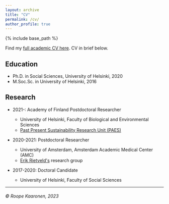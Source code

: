 ```yaml
---
layout: archive
title: "CV"
permalink: /cv/
author_profile: true
---
```


{% include base_path %}

Find my [full academic CV here](https://drive.google.com/file/d/1Gf0CXsRwjstzPKXYbsZ1g0SxKQPU3GPj/view?usp=sharing). CV in brief below.

## Education

* Ph.D. in Social Sciences, University of Helsinki, 2020
* M.Soc.Sc. in University of Helsinki, 2016

## Research

* 2021-: Academy of Finland Postdoctoral Researcher
  * University of Helsinki, Faculty of Biological and Environmental Sciences
  * [Past Present Sustainability Research Unit (PAES)](https://researchportal.helsinki.fi/en/organisations/past-present-sustainability-paes)

* 2020-2021: Postdoctoral Researcher
  * University of Amsterdam, Amsterdam Academic Medical Center (AMC)
  * [Erik Rietveld's](https://erikrietveld.com/) research group

* 2017-2020: Doctoral Candidate
  * University of Helsinki, Faculty of Social Sciences






***
###### © Roope Kaaronen, 2023
